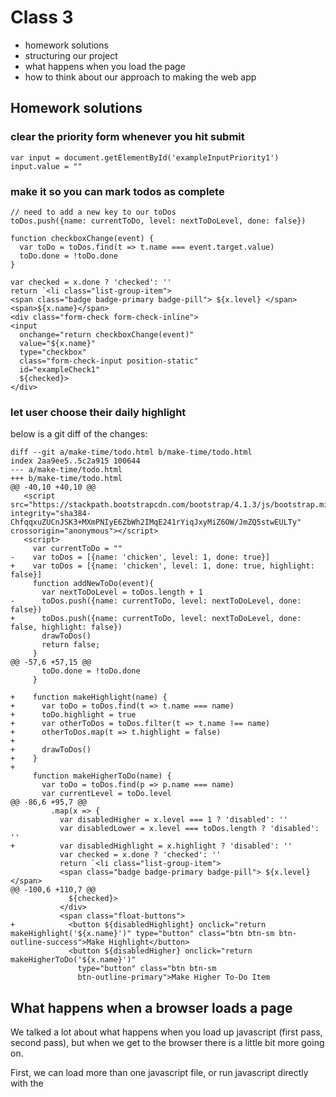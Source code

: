 # Class 3

* homework solutions
* structuring our project
* what happens when you load the page
* how to think about our approach to making the web app

## Homework solutions

### clear the priority form whenever you hit submit
```
var input = document.getElementById('exampleInputPriority1')
input.value = ""
```

### make it so you can mark todos as complete

```
// need to add a new key to our toDos
toDos.push({name: currentToDo, level: nextToDoLevel, done: false})

function checkboxChange(event) {
  var toDo = toDos.find(t => t.name === event.target.value)
  toDo.done = !toDo.done
}

var checked = x.done ? 'checked': ''
return `<li class="list-group-item">
<span class="badge badge-primary badge-pill"> ${x.level} </span>
<span>${x.name}</span>
<div class="form-check form-check-inline">
<input 
  onchange="return checkboxChange(event)" 
  value="${x.name}" 
  type="checkbox" 
  class="form-check-input position-static" 
  id="exampleCheck1" 
  ${checked}>
</div>
```

### let user choose their daily highlight

below is a git diff of the changes:

```
diff --git a/make-time/todo.html b/make-time/todo.html
index 2aa9ee5..5c2a915 100644
--- a/make-time/todo.html
+++ b/make-time/todo.html
@@ -40,10 +40,10 @@
   <script src="https://stackpath.bootstrapcdn.com/bootstrap/4.1.3/js/bootstrap.min.js" integrity="sha384-ChfqqxuZUCnJSK3+MXmPNIyE6ZbWh2IMqE241rYiqJxyMiZ6OW/JmZQ5stwEULTy" crossorigin="anonymous"></script>
   <script>
     var currentToDo = ""
-    var toDos = [{name: 'chicken', level: 1, done: true}]
+    var toDos = [{name: 'chicken', level: 1, done: true, highlight: false}]
     function addNewToDo(event){
       var nextToDoLevel = toDos.length + 1
-      toDos.push({name: currentToDo, level: nextToDoLevel, done: false})
+      toDos.push({name: currentToDo, level: nextToDoLevel, done: false, highlight: false})
       drawToDos()
       return false;
     }
@@ -57,6 +57,15 @@
       toDo.done = !toDo.done
     }

+    function makeHighlight(name) {
+      var toDo = toDos.find(t => t.name === name)
+      toDo.highlight = true
+      var otherToDos = toDos.filter(t => t.name !== name)
+      otherToDos.map(t => t.highlight = false)
+
+      drawToDos()
+    }
+
     function makeHigherToDo(name) {
       var toDo = toDos.find(p => p.name === name)
       var currentLevel = toDo.level
@@ -86,6 +95,7 @@
         .map(x => {
           var disabledHigher = x.level === 1 ? 'disabled': ''
           var disabledLower = x.level === toDos.length ? 'disabled': ''
+          var disabledHighlight = x.highlight ? 'disabled': ''
           var checked = x.done ? 'checked': ''
           return `<li class="list-group-item">
           <span class="badge badge-primary badge-pill"> ${x.level} </span>
@@ -100,6 +110,7 @@
             ${checked}>
           </div>
           <span class="float-buttons">
+            <button ${disabledHighlight} onclick="return makeHighlight('${x.name}')" type="button" class="btn btn-sm btn-outline-success">Make Highlight</button>
             <button ${disabledHigher} onclick="return makeHigherToDo('${x.name}')"
               type="button" class="btn btn-sm
               btn-outline-primary">Make Higher To-Do Item

```

## What happens when a browser loads a page

We talked a lot about what happens when you load up javascript (first pass,
second pass), but when we get to the browser there is a little bit more going
on.

First, we can load more than one javascript file, or run javascript directly
with the <script> tag. We talked about the global scope, and how functions are
the only way to make a new scope. Managing not cluttering the state becomes very
important as we load more and more javascript files!

Second, we have two other languages involved: html and css.

The browser does not follow the same two pass strategy javascript follows (it
does when it runs the javascript, but not "above" that). So we are in a line by
line situation here. 

As it goes line by line, it draws stuff on the page as soon as it can. Your eye
usually doesn't see this, but sometimes with really slow internet you might.

Note, that this means that javascript that runs before html is "loaded", or what
is more often said, "in the dom", cannot reference said unloaded html.

Also, it is important to think of your html as a tree. Think of it more like an
ancestor tree though - html has root ancestors, children, siblings, etc.

For example:

```
<html>
  <body>
    <div>
      <h1>
      </h1>

      <h2>
      </h2>
    </div>
  </body>
</html>
```

can be thought of like so:

            html
             |
            body
             |
            div
           /   \
          h1   h2
            

To be able to know these relationships, html is a "context" holding language,
meaning you need knowledge of prior lines in order to know how to interpret the
current one.

A lot of this is more than you need to know though, the improtant thing is to
know that it does this loading all in one pass. It doesn't do more than one
thing at a time. So if you put some javascript in your page at the top, and have
that javascript do a bunch of stuff, or for fun, just stick a while loop in
there, the rest of the page will not show up for a while or at all. 

All this to say, people put javascript at the bottom of web pages.

Also keep in mind every html page has a brand new scope. And that scope goes
away whenever you refresh the page. 

### structuring our project

we will always have an index.html file for any web app we make. That file is the
first thing people see whenever they load your web app. Any server knows that
the root of the route should go to the index.html file (more on routes in a
minute). From there, you need to
provide a nav bar that will allow them to navigate to other parts of the site.
The other parts of your site correspond to other index files that you make, and
your route should usually match the name of the html file.

Each page will have it's own new scope remember, so without other tools we will
learn about later (like reaching out to a database to get data on page load),
we won't be able to pass information to other pages.

If we have a new scope each time, how do we share certain things that are common
across pages? Keep in mind you can load javascript on any page, so anything
common that we need, we can put in one javascript file, and load that on each
page. 

## our approach

most pages we make in our web app will do very similar things in the abstract:

* take in data from the user through forms
* display the data we do have
* modify the existing data through actions (button clicks)

That is it! So if we are doing these things over and over, there must be a
pattern we can follow, indeed, the pattern we will follow is thinking about
changing the "state" of our data (often called "model"), and then just making
sure to have the page change whenever our state changes.

So we have three things, state, the page, and actions.

The page should always represent what is in the state. Whenever state changes,
we need to make sure to update the page. 

The page has buttons that will trigger actions. Actions usually update the
state. 

So, actions update the state, which updates the page.

Whenever you are working on a new page from scratch, first think about your
model/state. Create some sample data and hardcode that into the state. Then,
"hook" your state up to the page. Then, start creating actions (functions) to update the
state. Then hook those actions up to buttons!

An example of this is our priority page. 

State of priority page:
* priorities array
* current priority

actions of priority page:
* makeHigherPriority
* priorityChange
* makeLowerPriority

our hooking up of the state to the page:
* drawPriorities

hooking actions to buttons:
* we acheive that with the onclick html param on on our buttons

## in class exercise

### prevent to do items with the same name

do not allow the user to make to do items with the same name. There are many
  ways to tackle this one, for now, allow them to hit submit if they have a
  duplicate name, but don't allow the item to be added to the list, and show an
  [alert](https://getbootstrap.com/docs/4.0/components/alerts/) describing the problem

## Homework

### add a progress bar that shows the percent of todos checked off for the day

### make it so the user can tag todo items with priorities

### design (don't actually code anything) what the past days page should look like
